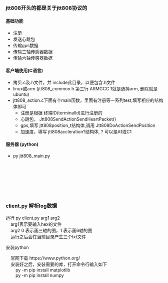 ### jtt808开头的都是关于jtt808协议的
#### 基础功能
* 注册
* 发送心跳包
* 传输gps数据
* 传输三轴传感器数据
* 传输六轴传感器数据

#### 客户端使用(C语言)
* 拷贝.c及.h文件，并 include此目录，以便包含.h文件
* linux或arm (jtt808_common.h 第三行 ARMGCC 1就是选择arm, 删除就是 ubuntu)
* jtt808_action.c下面有个main函数，里面有注册等一系列test,填写相应的结构体即可
   *  注册是根据 终端ID(terminalId)进行注册的
   *  心跳包， Jtt808SendActionSendHeartPacket()
   *   gps,填写 jtt808position_t结构体,调用 Jtt808DoActionSendPosition
   *  加速度，填写 jtt808accleration?结构体, ? 可以是A1或C1


#### 服务器 (python)
* py jtt808_main.py


<br/><br/><br/><br/><br/><br/>
### client.py 解析log数据
运行 py client.py arg1 arg2<br/>
&nbsp;&nbsp;&nbsp;&nbsp;arg1表示要输入hex的文件<br/> 
&nbsp;&nbsp;&nbsp;&nbsp;arg2  0 表示画三轴的图，1 表示画6轴的图<br/>
&nbsp;&nbsp;&nbsp;&nbsp;运行之后会在当前目录产生三个txt文件

<p>安装python<p>
 &nbsp;&nbsp;&nbsp;&nbsp;官网下载 https://www.python.org/<br/> 
  &nbsp;&nbsp;&nbsp;&nbsp;安装好之后，安装需要的库，打开命令行输入如下 <br/>
  &nbsp;&nbsp;&nbsp;&nbsp;&nbsp;&nbsp;&nbsp;&nbsp;py -m pip install matplotlib<br/>
  &nbsp;&nbsp;&nbsp;&nbsp;&nbsp;&nbsp;&nbsp;&nbsp;py -m pip install numpy<br/>
